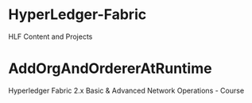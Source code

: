 # HyperLedger-Fabric
HLF Content and Projects


# AddOrgAndOrdererAtRuntime
Hyperledger Fabric 2.x Basic & Advanced Network Operations - Course

